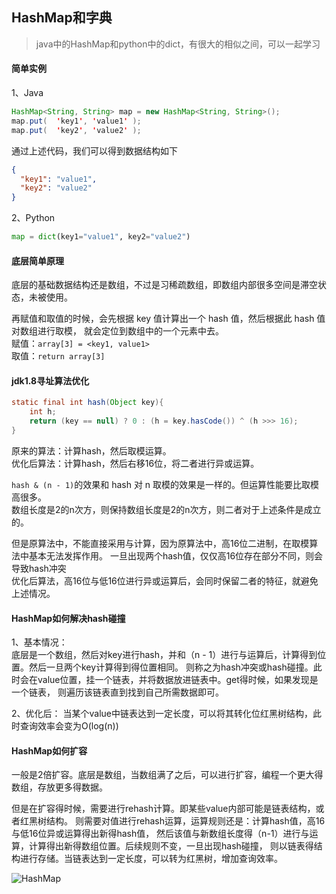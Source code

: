 <!--
2020-03-11 12:08:42
https://ae01.alicdn.com/kf/H413f0f5efa724ffe8ae7f450778a07448.png
数据结构|java
HashMap和字典
java中的HashMap和python中的dict，有很大的相似之间，可以一起学习
java中的HashMap和python中的dict，有很大的相似之间，可以一起学习
-->

## HashMap和字典

> java中的HashMap和python中的dict，有很大的相似之间，可以一起学习

#### 简单实例
1、Java  
```java
HashMap<String, String> map = new HashMap<String, String>();
map.put(  'key1', 'value1' );
map.put(  'key2', 'value2' );
```
通过上述代码，我们可以得到数据结构如下
```json
{
  "key1": "value1",
  "key2": "value2"
}
```

2、Python  
```python
map = dict(key1="value1", key2="value2")
```

#### 底层简单原理
底层的基础数据结构还是数组，不过是习稀疏数组，即数组内部很多空间是滞空状态，未被使用。

再赋值和取值的时候，会先根据 key 值计算出一个 hash 值，然后根据此 hash 值对数组进行取模，
就会定位到数组中的一个元素中去。  
赋值：`array[3] = <key1, value1>`  
取值：`return array[3]`

#### jdk1.8寻址算法优化
```java
static final int hash(Object key){
    int h;
    return (key == null) ? 0 : (h = key.hasCode()) ^ (h >>> 16);
}
```
原来的算法：计算hash，然后取模运算。  
优化后算法：计算hash，然后右移16位，将二者进行异或运算。  

`hash & (n - 1)`的效果和 hash 对 n 取模的效果是一样的。但运算性能要比取模高很多。  
数组长度是2的n次方，则保持数组长度是2的n次方，则二者对于上述条件是成立的。

但是原算法中，不能直接采用与计算，因为原算法中，高16位二进制，在取模算法中基本无法发挥作用。
一旦出现两个hash值，仅仅高16位存在部分不同，则会导致hash冲突  
优化后算法，高16位与低16位进行异或运算后，会同时保留二者的特征，就避免上述情况。

#### HashMap如何解决hash碰撞
1、基本情况：  
底层是一个数组，然后对key进行hash，并和（n - 1）进行与运算后，计算得到位置。然后一旦两个key计算得到得位置相同。
则称之为hash冲突或hash碰撞。此时会在value位置，挂一个链表，并将数据放进链表中。get得时候，如果发现是一个链表，
则遍历该链表直到找到自己所需数据即可。

2、优化后：
当某个value中链表达到一定长度，可以将其转化位红黑树结构，此时查询效率会变为O(log(n))

#### HashMap如何扩容
一般是2倍扩容。底层是数组，当数组满了之后，可以进行扩容，编程一个更大得数组，存放更多得数据。  

但是在扩容得时候，需要进行rehash计算。即某些value内部可能是链表结构，或者红黑树结构。
则需要对值进行rehash运算，运算规则还是：计算hash值，高16与低16位异或运算得出新得hash值，
然后该值与新数组长度得（n-1）进行与运算，计算得出新得数组位置。后续规则不变，一旦出现hash碰撞，
则以链表得结构进行存储。当链表达到一定长度，可以转为红黑树，增加查询效率。

![HashMap](https://ae01.alicdn.com/kf/Hf840473fc8f44ae39b03c7b1d16c9dafN.png)